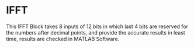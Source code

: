 # IFFT
This IFFT Block takes 8 inputs of 12 bits in which last 4 bits are reserved for the numbers after decimal points, and provide the accurate results in least time, results are checked in MATLAB Software.
